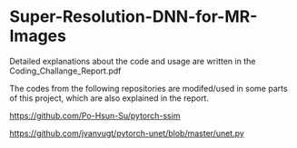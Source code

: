# Super-Resolution-DNN-for-MR-Images

Detailed explanations about the code and usage are written in the Coding_Challange_Report.pdf

The codes from the following repositories are modifed/used in some parts of this project, which are also explained in the report.

https://github.com/Po-Hsun-Su/pytorch-ssim

https://github.com/jvanvugt/pytorch-unet/blob/master/unet.py
